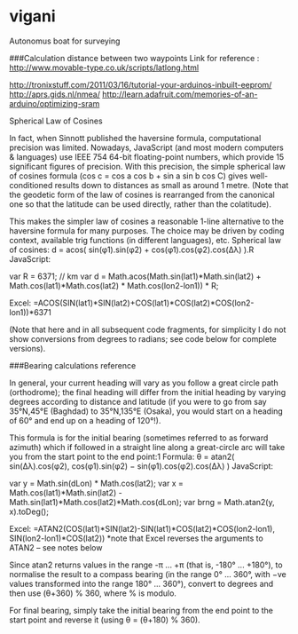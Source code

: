 vigani
======

Autonomus boat for surveying


###Calculation distance between two waypoints
Link for reference : 
http://www.movable-type.co.uk/scripts/latlong.html


http://tronixstuff.com/2011/03/16/tutorial-your-arduinos-inbuilt-eeprom/
http://aprs.gids.nl/nmea/
http://learn.adafruit.com/memories-of-an-arduino/optimizing-sram

Spherical Law of Cosines

In fact, when Sinnott published the haversine formula, computational precision was limited. Nowadays, JavaScript (and most modern computers & languages) use IEEE 754 64-bit floating-point numbers, which provide 15 significant figures of precision. With this precision, the simple spherical law of cosines formula (cos c = cos a cos b + sin a sin b cos C) gives well-conditioned results down to distances as small as around 1 metre. (Note that the geodetic form of the law of cosines is rearranged from the canonical one so that the latitude can be used directly, rather than the colatitude).

This makes the simpler law of cosines a reasonable 1-line alternative to the haversine formula for many purposes. The choice may be driven by coding context, available trig functions (in different languages), etc.
Spherical
law of cosines: 	d = acos( sin(φ1).sin(φ2) + cos(φ1).cos(φ2).cos(Δλ) ).R
JavaScript: 	

var R = 6371; // km
var d = Math.acos(Math.sin(lat1)*Math.sin(lat2) + 
                  Math.cos(lat1)*Math.cos(lat2) *
                  Math.cos(lon2-lon1)) * R;

Excel: 	=ACOS(SIN(lat1)*SIN(lat2)+COS(lat1)*COS(lat2)*COS(lon2-lon1))*6371

(Note that here and in all subsequent code fragments, for simplicity I do not show conversions from degrees to radians; see code below for complete versions).



###Bearing calculations reference

In general, your current heading will vary as you follow a great circle path (orthodrome); the final heading will differ from the initial heading by varying degrees according to distance and latitude (if you were to go from say 35°N,45°E (Baghdad) to 35°N,135°E (Osaka), you would start on a heading of 60° and end up on a heading of 120°!).

This formula is for the initial bearing (sometimes referred to as forward azimuth) which if followed in a straight line along a great-circle arc will take you from the start point to the end point:1
Formula: 	θ = atan2( sin(Δλ).cos(φ2), cos(φ1).sin(φ2) − sin(φ1).cos(φ2).cos(Δλ) )
JavaScript: 	

var y = Math.sin(dLon) * Math.cos(lat2);
var x = Math.cos(lat1)*Math.sin(lat2) -
        Math.sin(lat1)*Math.cos(lat2)*Math.cos(dLon);
var brng = Math.atan2(y, x).toDeg();

Excel: 	=ATAN2(COS(lat1)*SIN(lat2)-SIN(lat1)*COS(lat2)*COS(lon2-lon1),
       SIN(lon2-lon1)*COS(lat2))
*note that Excel reverses the arguments to ATAN2 – see notes below

Since atan2 returns values in the range -π ... +π (that is, -180° ... +180°), to normalise the result to a compass bearing (in the range 0° ... 360°, with −ve values transformed into the range 180° ... 360°), convert to degrees and then use (θ+360) % 360, where % is modulo.

For final bearing, simply take the initial bearing from the end point to the start point and reverse it (using θ = (θ+180) % 360).


